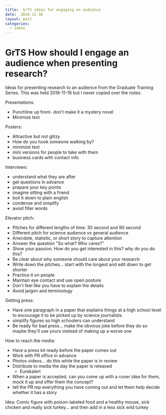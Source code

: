 ```yaml
---
title:  GrTS ideas for engaging an audience
date:  2016-11-16
layout: post
categories:
  - ideas
---
```

# GrTS How should I engage an audience when presenting research?

Ideas for presenting research to an audience from the Graduate Training Series. This was held 2016-11-16 but I never copied over the notes.

Presentations:
  * Punchline up front- don't make it a mystery novel
  * Minimize text

Posters:
  * Attractive but not glitzy
  * How do you hook someone walking by?
  * minimize text
  * mini versions for people to take with them
  * business cards with contact info

Interviews:
  * understand what they are after
  * get questions in advance
  * prepare your key points
  * imagine sitting with a friend
  * boil it down to plain english
  * condense and simplify
  * avoid filler words

Elevator pitch:
  * Pitches for different lengths of time: 30 second and 90 second
  * Different pitch for science audience vs general audience
  * Anecdote, statistic, or short story to capture attention
  * Answer the question "So what? Who cares?"
  * Show your passion. How do you get interested in this? why do you do this?
  * Be clear about why someone should care about your research
  * Write down the pitches... start with the longest and edit down to get shorter
  * Practice it on people
  * Maintain eye contact and use open posture
  * Don't feel like you have to explain the details
  * Avoid jargon and terminology

Getting press:
  * Have one paragraph in a paper that explains things at a high school level to encourage it to be picked up by science journalists
  * simplify figures so high schoolers can understand
  * Be ready for bad press... make the obvious joke before they do so maybe they'll use yours instead of making up a worse one

How to reach the media:
  * Have a press kit ready before the paper comes out
  * Work with PR office in advance
  * Photos videos... do this while the paper is in review
  * Distribute to media the day the paper is released
    * Eurekalert
  * When a paper is accepted, can you come up with a cover idea for them, mock it up and offer them the concept?
  * tell the PR rep everything you have coming out and let them help decide whether it has a story

Idea: Comic figure with poison-labeled food and a healthy mouse, sick chicken and really sick turkey... and then add in a less sick wild turkey
